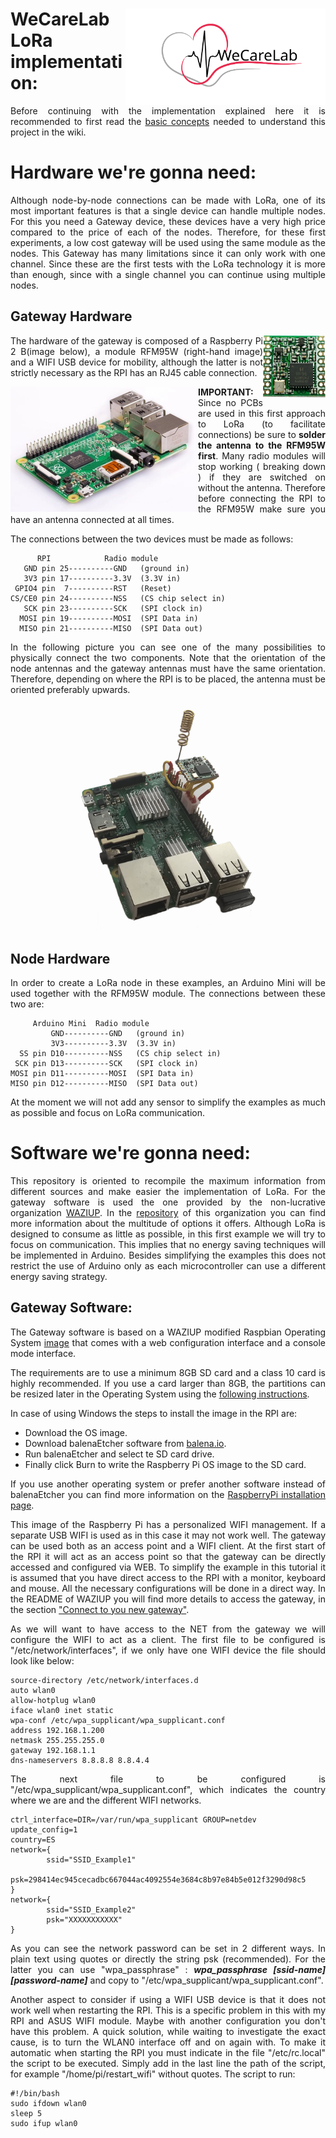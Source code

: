 <div align="justify">

<img align="right" width=320 src=".corporate_resources/Logos/largo_V9_sin_fondo.svg" />

# WeCareLab LoRa implementation:

Before continuing with the implementation explained here it is recommended to first read the [basic concepts](https://github.com/wecarelab/LoRa/wiki/Basic-concepts)  needed to understand this project in the wiki.

# Hardware we're gonna need:

Although node-by-node connections can be made with LoRa, one of its most important features is that a single device can handle multiple nodes. For this you need a Gateway device, these devices have a very high price compared to the price of each of the nodes. Therefore, for these first experiments, a low cost gateway will be used using the same module as the nodes. This Gateway has many limitations since it can only work with one channel. Since these are the first tests with the LoRa technology it is more than enough, since with a single channel you can continue using multiple nodes.

## Gateway Hardware

<img align="right" width=100 src="./res/images/RFM95W.png" />

The hardware of the gateway is composed of a Raspberry Pi 2 B(image below), a module RFM95W (right-hand image) and a WIFI USB device for mobility, although the latter is not strictly necessary as the RPI has an RJ45 cable connection.

<img align="left" width=300 src="./res/images/raspberry-pi-2b.png" />

**IMPORTANT:** Since no PCBs are used in this first approach to LoRa (to facilitate connections) be sure to **solder the antenna to the RFM95W first**. Many radio modules will stop working ( breaking down ) if they are switched on without the antenna. Therefore before connecting the RPI to the RFM95W make sure you have an antenna connected at all times.

The connections between the two devices must be made as follows:

```
      RPI            Radio module
   GND pin 25----------GND   (ground in)
   3V3 pin 17----------3.3V  (3.3V in)
 GPIO4 pin  7----------RST   (Reset)
CS/CE0 pin 24----------NSS   (CS chip select in)
   SCK pin 23----------SCK   (SPI clock in)
  MOSI pin 19----------MOSI  (SPI Data in)
  MISO pin 21----------MISO  (SPI Data out)
```

In the following picture you can see one of the many possibilities to physically connect the two components. Note that the orientation of the node antennas and the gateway antennas must have the same orientation. Therefore, depending on where the RPI is to be placed, the antenna must be oriented preferably upwards.

<div align="center">
  <img  width=300 src="./res/images/RPI_RFM95W.jpg" />
</div>

## Node Hardware

In order to create a LoRa node in these examples, an Arduino Mini will be used together with the RFM95W module. The connections between these two are:

```
     Arduino Mini  Radio module
         GND----------GND   (ground in)
         3V3----------3.3V  (3.3V in)
  SS pin D10----------NSS   (CS chip select in)
 SCK pin D13----------SCK   (SPI clock in)
MOSI pin D11----------MOSI  (SPI Data in)
MISO pin D12----------MISO  (SPI Data out)
```

At the moment we will not add any sensor to simplify the examples as much as possible and focus on LoRa communication.

# Software we're gonna need:

This repository is oriented to recompile the maximum information from different sources and make easier the implementation of LoRa. For the gateway software is used the one provided by the non-lucrative organization  [WAZIUP](https://www.waziup.io). In the  [repository](https://github.com/CongducPham/LowCostLoRaGw) of this organization you can find more information about the multitude of options it offers. Although LoRa is designed to consume as little as possible, in this first example we will try to focus on communication. This implies that no energy saving techniques will be implemented in Arduino. Besides simplifying the examples this does not restrict the use of Arduino only as each microcontroller can use a different energy saving strategy.

## Gateway Software:

The Gateway software is based on a WAZIUP modified Raspbian Operating System [image](http://cpham.perso.univ-pau.fr/LORA/WAZIUP/raspberrypi-buster-WAZIUP-demo.iso.zip) that comes with a web configuration interface and a console mode interface.

The requirements are to use a minimum 8GB SD card and a class 10 card is highly recommended. If you use a card larger than 8GB, the partitions can be resized later in the Operating System using the [following instructions](https://www.raspberrypi.org/documentation/configuration/raspi-config.md).

In case of using Windows the steps to install the image in the RPI are:

* Download the OS image.
* Download balenaEtcher software from [balena.io](https://www.balena.io/etcher/).
* Run balenaEtcher and select te SD card drive.
* Finally click Burn to write the Raspberry Pi OS image to the SD card.

If you use another operating system or prefer another software instead of balenaEtcher you can find more information on the [RaspberryPi installation page](https://www.raspberrypi.org/documentation/installation/installing-images/).

This image of the Raspberry Pi has a personalized WIFI management. If a separate USB WIFI is used as in this case it may not work well. The gateway can be used both as an access point and a WIFI client. At the first start of the RPI it will act as an access point so that the gateway can be directly accessed and configured via WEB. To simplify the example in this tutorial it is assumed that you have direct access to the RPI with a monitor, keyboard and mouse. All the necessary configurations will be done in a direct way. In the README of WAZIUP you will find more details to access the gateway, in the section ["Connect to you new gateway"](https://github.com/CongducPham/LowCostLoRaGw#connect-to-your-new-gateway).

As we will want to have access to the NET from the gateway we will configure the WIFI to act as a client. The first file to be configured is "/etc/network/interfaces", if we only have one WIFI device the file should look like below:

~~~
source-directory /etc/network/interfaces.d
auto wlan0
allow-hotplug wlan0
iface wlan0 inet static
wpa-conf /etc/wpa_supplicant/wpa_supplicant.conf
address 192.168.1.200
netmask 255.255.255.0
gateway 192.168.1.1
dns-nameservers 8.8.8.8 8.8.4.4
~~~

The next file to be configured is "/etc/wpa_supplicant/wpa_supplicant.conf", which indicates the country where we are and the different WIFI networks.

~~~
ctrl_interface=DIR=/var/run/wpa_supplicant GROUP=netdev
update_config=1
country=ES
network={
        ssid="SSID_Example1"
        psk=298414ec945cecadbc667044ac4092554e3684c8b97e84b5e012f3290d98c5
}
network={
        ssid="SSID_Example2"
        psk="XXXXXXXXXXX"
}
~~~

As you can see the network password can be set in 2 different ways. In plain text using quotes or directly the string psk (recommended). For the latter you can use "wpa_passphrase" : ***wpa_passphrase [ssid-name] [password-name]*** and copy to "/etc/wpa_supplicant/wpa_supplicant.conf".

Another aspect to consider if using a WIFI USB device is that it does not work well when restarting the RPI. This is a specific problem in this with my RPI and ASUS WIFI module. Maybe with another configuration you don't have this problem. A quick solution, while waiting to investigate the exact cause, is to turn the WLAN0 interface off and on again with. To make it automatic when starting the RPI you must indicate in the file "/etc/rc.local" the script to be executed. Simply add in the last line the path of the script, for example "/home/pi/restart_wifi" without quotes. The script to run:

~~~
#!/bin/bash
sudo ifdown wlan0
sleep 5
sudo ifup wlan0
~~~

</div>
